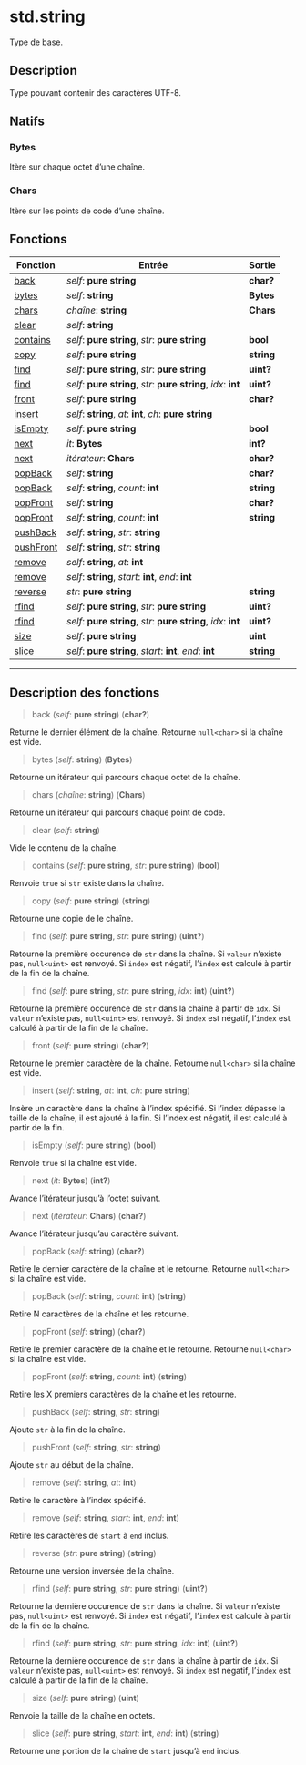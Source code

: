 # std.string

Type de base.
## Description
Type pouvant contenir des caractères UTF-8.
## Natifs
### Bytes
Itère sur chaque octet d’une chaîne.
### Chars
Itère sur les points de code d’une chaîne.
## Fonctions
|Fonction|Entrée|Sortie|
|-|-|-|
|[back](#func_0)|*self*: **pure string**|**char?**|
|[bytes](#func_1)|*self*: **string**|**Bytes**|
|[chars](#func_2)|*chaîne*: **string**|**Chars**|
|[clear](#func_3)|*self*: **string**||
|[contains](#func_4)|*self*: **pure string**, *str*: **pure string**|**bool**|
|[copy](#func_5)|*self*: **pure string**|**string**|
|[find](#func_6)|*self*: **pure string**, *str*: **pure string**|**uint?**|
|[find](#func_7)|*self*: **pure string**, *str*: **pure string**, *idx*: **int**|**uint?**|
|[front](#func_8)|*self*: **pure string**|**char?**|
|[insert](#func_9)|*self*: **string**, *at*: **int**, *ch*: **pure string**||
|[isEmpty](#func_10)|*self*: **pure string**|**bool**|
|[next](#func_11)|*it*: **Bytes**|**int?**|
|[next](#func_12)|*itérateur*: **Chars**|**char?**|
|[popBack](#func_13)|*self*: **string**|**char?**|
|[popBack](#func_14)|*self*: **string**, *count*: **int**|**string**|
|[popFront](#func_15)|*self*: **string**|**char?**|
|[popFront](#func_16)|*self*: **string**, *count*: **int**|**string**|
|[pushBack](#func_17)|*self*: **string**, *str*: **string**||
|[pushFront](#func_18)|*self*: **string**, *str*: **string**||
|[remove](#func_19)|*self*: **string**, *at*: **int**||
|[remove](#func_20)|*self*: **string**, *start*: **int**, *end*: **int**||
|[reverse](#func_21)|*str*: **pure string**|**string**|
|[rfind](#func_22)|*self*: **pure string**, *str*: **pure string**|**uint?**|
|[rfind](#func_23)|*self*: **pure string**, *str*: **pure string**, *idx*: **int**|**uint?**|
|[size](#func_24)|*self*: **pure string**|**uint**|
|[slice](#func_25)|*self*: **pure string**, *start*: **int**, *end*: **int**|**string**|


***
## Description des fonctions

<a id="func_0"></a>
> back (*self*: **pure string**) (**char?**)

Returne le dernier élément de la chaîne.
Retourne `null<char>` si la chaîne est vide.

<a id="func_1"></a>
> bytes (*self*: **string**) (**Bytes**)

Retourne un itérateur qui parcours chaque octet de la chaîne.

<a id="func_2"></a>
> chars (*chaîne*: **string**) (**Chars**)

Retourne un itérateur qui parcours chaque point de code.

<a id="func_3"></a>
> clear (*self*: **string**)

Vide le contenu de la chaîne.

<a id="func_4"></a>
> contains (*self*: **pure string**, *str*: **pure string**) (**bool**)

Renvoie `true` si `str` existe dans la chaîne.

<a id="func_5"></a>
> copy (*self*: **pure string**) (**string**)

Retourne une copie de le chaîne.

<a id="func_6"></a>
> find (*self*: **pure string**, *str*: **pure string**) (**uint?**)

Retourne la première occurence de `str` dans la chaîne.
Si `valeur`  n’existe pas, `null<uint>` est renvoyé.
Si `index` est négatif, l’`index` est calculé à partir de la fin de la chaîne.

<a id="func_7"></a>
> find (*self*: **pure string**, *str*: **pure string**, *idx*: **int**) (**uint?**)

Retourne la première occurence de `str` dans la chaîne à partir de `idx`.
Si `valeur`  n’existe pas, `null<uint>` est renvoyé.
Si `index` est négatif, l’`index` est calculé à partir de la fin de la chaîne.

<a id="func_8"></a>
> front (*self*: **pure string**) (**char?**)

Retourne le premier caractère de la chaîne.
Retourne `null<char>` si la chaîne est vide.

<a id="func_9"></a>
> insert (*self*: **string**, *at*: **int**, *ch*: **pure string**)

Insère un caractère dans la chaîne à l’index spécifié.
Si l’index dépasse la taille de la chaîne, il est ajouté à la fin.
Si l’index est négatif, il est calculé à partir de la fin.

<a id="func_10"></a>
> isEmpty (*self*: **pure string**) (**bool**)

Renvoie `true` si la chaîne est vide.

<a id="func_11"></a>
> next (*it*: **Bytes**) (**int?**)

Avance l’itérateur jusqu’à l’octet suivant.

<a id="func_12"></a>
> next (*itérateur*: **Chars**) (**char?**)

Avance l’itérateur jusqu’au caractère suivant.

<a id="func_13"></a>
> popBack (*self*: **string**) (**char?**)

Retire le dernier caractère de la chaîne et le retourne.
Retourne `null<char>` si la chaîne est vide.

<a id="func_14"></a>
> popBack (*self*: **string**, *count*: **int**) (**string**)

Retire N caractères de la chaîne et les retourne.

<a id="func_15"></a>
> popFront (*self*: **string**) (**char?**)

Retire le premier caractère de la chaîne et le retourne.
Retourne `null<char>` si la chaîne est vide.

<a id="func_16"></a>
> popFront (*self*: **string**, *count*: **int**) (**string**)

Retire les X premiers caractères de la chaîne et les retourne.

<a id="func_17"></a>
> pushBack (*self*: **string**, *str*: **string**)

Ajoute `str` à la fin de la chaîne.

<a id="func_18"></a>
> pushFront (*self*: **string**, *str*: **string**)

Ajoute `str` au début de la chaîne.

<a id="func_19"></a>
> remove (*self*: **string**, *at*: **int**)

Retire le caractère à l’index spécifié.

<a id="func_20"></a>
> remove (*self*: **string**, *start*: **int**, *end*: **int**)

Retire les caractères de `start` à `end` inclus.

<a id="func_21"></a>
> reverse (*str*: **pure string**) (**string**)

Retourne une version inversée de la chaîne.

<a id="func_22"></a>
> rfind (*self*: **pure string**, *str*: **pure string**) (**uint?**)

Retourne la dernière occurence de `str` dans la chaîne.
Si `valeur`  n’existe pas, `null<uint>` est renvoyé.
Si `index` est négatif, l’`index` est calculé à partir de la fin de la chaîne.

<a id="func_23"></a>
> rfind (*self*: **pure string**, *str*: **pure string**, *idx*: **int**) (**uint?**)

Retourne la dernière occurence de `str` dans la chaîne à partir de `idx`.
Si `valeur`  n’existe pas, `null<uint>` est renvoyé.
Si `index` est négatif, l’`index` est calculé à partir de la fin de la chaîne.

<a id="func_24"></a>
> size (*self*: **pure string**) (**uint**)

Renvoie la taille de la chaîne en octets.

<a id="func_25"></a>
> slice (*self*: **pure string**, *start*: **int**, *end*: **int**) (**string**)

Retourne une portion de la chaîne de `start` jusqu’à `end` inclus.


